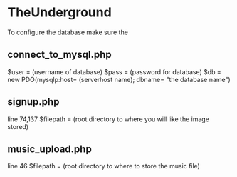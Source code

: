 TheUnderground
==============

To configure the database make sure the 

connect_to_mysql.php
---------------------
$user = (username of database)
$pass = (password for database)
$db = new PDO(mysqlp:host= (serverhost name); dbname= "the database name")

signup.php
---------------
line 74,137
$filepath = (root directory to where you will like the image stored)

music_upload.php
------------------
line 46
$filepath = (root directory to where to store the music file)

